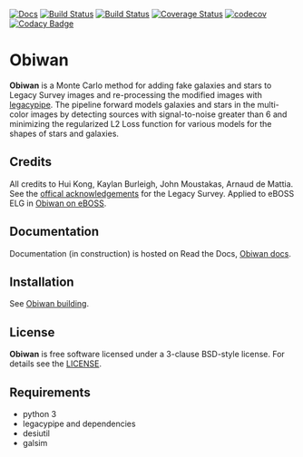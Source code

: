 [![Docs](https://readthedocs.org/projects/obiwandr9/badge/?version=latest)](http://obiwandr9.readthedocs.org/en/latest/)
[![Build Status](https://travis-ci.org/adematti/obiwan.svg?branch=master)](https://travis-ci.org/adematti/obiwan)
[![Build Status](https://img.shields.io/circleci/project/github/adematti/obiwan.svg)](https://circleci.com/gh/adematti/obiwan)
[![Coverage Status](https://coveralls.io/repos/github/adematti/obiwan/badge.svg?branch=master)](https://coveralls.io/github/adematti/obiwan?branch=master)
[![codecov](https://codecov.io/gh/adematti/obiwan/branch/master/graph/badge.svg)](https://codecov.io/gh/adematti/obiwan)
[![Codacy Badge](https://app.codacy.com/project/badge/Grade/f39a2f521e2a415888bdcbc34cc3918f)](https://www.codacy.com/gh/adematti/obiwan/dashboard?utm_source=github.com&amp;utm_medium=referral&amp;utm_content=adematti/obiwan&amp;utm_campaign=Badge_Grade)

# Obiwan

**Obiwan** is a Monte Carlo method for adding fake galaxies and stars to Legacy Survey images and re-processing the modified images with [legacypipe](https://github.com/legacysurvey/legacypipe). The pipeline forward models galaxies and stars in the multi-color images by detecting sources with signal-to-noise greater than 6 and minimizing the regularized L2 Loss function for various models for the shapes of stars and galaxies.

## Credits

All credits to Hui Kong, Kaylan Burleigh, John Moustakas, Arnaud de Mattia.
See the [offical acknowledgements](http://legacysurvey.org/#Acknowledgements) for the Legacy Survey.
Applied to eBOSS ELG in [Obiwan on eBOSS](https://arxiv.org/abs/2007.08992).

## Documentation

Documentation (in construction) is hosted on Read the Docs, [Obiwan docs](https://obiwandr9.readthedocs.io/).

## Installation

See [Obiwan building](https://obiwandr9.readthedocs.io/en/latest/user/building.html).

## License

**Obiwan** is free software licensed under a 3-clause BSD-style license. For details see the [LICENSE](https://github.com/adematti/obiwan/blob/master/LICENSE).

## Requirements

- python 3
- legacypipe and dependencies
- desiutil
- galsim
